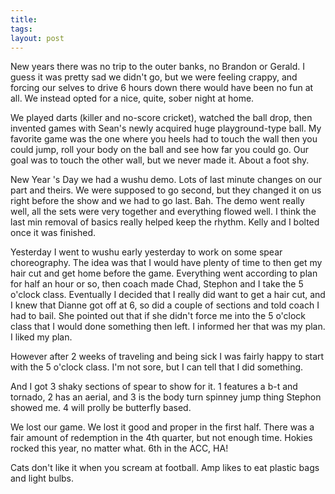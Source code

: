 ```yaml
---
title: 
tags: 
layout: post
---
```

New years there was no trip to the outer banks, no Brandon or Gerald. I guess it was pretty sad we didn't go, but we were feeling crappy, and forcing our selves to drive 6 hours down there would have been no fun at all.  We instead opted for a nice, quite, sober night at home.



We played darts (killer and no-score cricket), watched the ball drop, then invented games with Sean's newly acquired huge playground-type ball.  My favorite game was the one where you heels had to touch the wall then you could jump, roll your body on the ball and see how far you could go.  Our goal was to touch the other wall, but we never made it.  About a foot shy.   



New Year 's Day we had a wushu demo.  Lots of last minute changes on our part and theirs.  We were supposed to go second, but they changed it on us right before the show and we had to go last.  Bah.  The demo went really well, all the sets were very together and everything flowed well.  I think the last min removal of basics really helped keep the rhythm.  Kelly and I bolted once it was finished.  



Yesterday I went to wushu early yesterday to work on some spear choreography.  The idea was that I would have plenty of time to then get my hair cut and get home before the game.  Everything went according to plan for half an hour or so, then coach made Chad, Stephon and I take the 5 o'clock class.  Eventually I decided that I really did want to get a hair cut, and I knew that Dianne got off at 6, so did a couple of sections and told coach I had to bail.  She pointed out that if she didn't force me into the 5 o'clock class that I would done something then left.  I informed her that was my plan.  I liked my plan. 



However after 2 weeks of traveling and being sick I was fairly happy to start with the 5 o'clock class.  I'm not sore, but I can tell that I did something.



And I got 3 shaky sections of spear to show for it.    1 features a b-t and tornado, 2 has an aerial, and 3 is the body turn spinney jump thing Stephon showed me. 4 will prolly be butterfly based. 



We lost our game.  We lost it good and proper in the first half.  There was a fair amount of redemption in the 4th quarter, but not enough time.  Hokies rocked this year, no matter what.  6th in the ACC, HA! 



Cats don't like it when you scream at football.  Amp likes to eat plastic bags and light bulbs.
